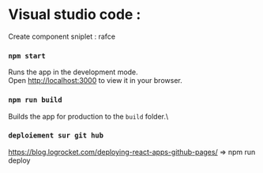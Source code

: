 # Visual studio code :

Create component sniplet :
rafce

### `npm start`

Runs the app in the development mode.\
Open [http://localhost:3000](http://localhost:3000) to view it in your browser.

### `npm run build`

Builds the app for production to the `build` folder.\

### `deploiement sur git hub`
https://blog.logrocket.com/deploying-react-apps-github-pages/
=>
npm run deploy
